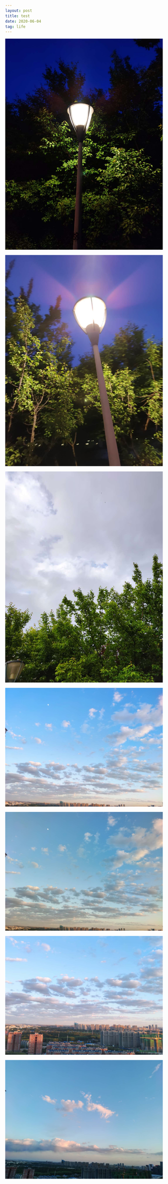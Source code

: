 ```yaml
---
layout: post
title: test                                       
date: 2020-06-04
tag: life
---
```









![](/images/posts/20200604/01.png)



![](/images/posts/20200604/02.png)



![](/images/posts/20200604/03.png)



![](/images/posts/20200604/04.png)



![](/images/posts/20200604/05.png)



![](/images/posts/20200604/06.png)



![](/images/posts/20200604/07.png)





